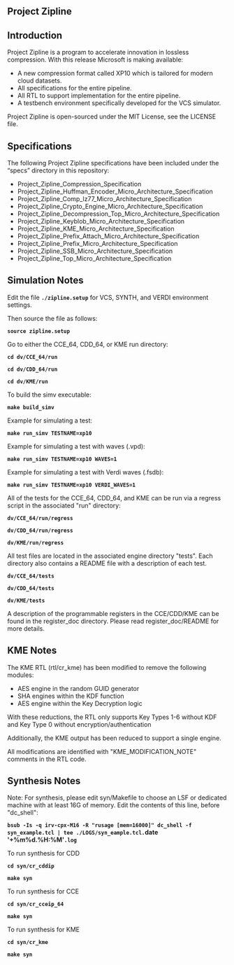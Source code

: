 ﻿## Project Zipline

## Introduction

Project Zipline is a program to accelerate innovation in lossless compression.  With this release Microsoft is making available:

* A new compression format called XP10 which is tailored for modern cloud datasets.
* All specifications for the entire pipeline.
* All RTL to support implementation for the entire pipeline.
* A testbench environment specifically developed for the VCS simulator.

Project Zipline is open-sourced under the MIT License, see the LICENSE file.

## Specifications
The following Project Zipline specifications have been included under the “specs” directory in this repository:

* Project_Zipline_Compression_Specification
* Project_Zipline_Huffman_Encoder_Micro_Architecture_Specification
* Project_Zipline_Comp_lz77_Micro_Architecture_Specification
* Project_Zipline_Crypto_Engine_Micro_Architecture_Specification
* Project_Zipline_Decompression_Top_Micro_Architecture_Specification
* Project_Zipline_Keyblob_Micro_Architecture_Specification
* Project_Zipline_KME_Micro_Architecture_Specification
* Project_Zipline_Prefix_Attach_Micro_Architecture_Specification
* Project_Zipline_Prefix_Micro_Architecture_Specification
* Project_Zipline_SSB_Micro_Architecture_Specification
* Project_Zipline_Top_Micro_Architecture_Specification

## Simulation Notes

Edit the file **`./zipline.setup`** for VCS, SYNTH, and VERDI environment settings.

Then source the file as follows:

**`source zipline.setup`**

Go to either the CCE_64, CDD_64, or KME run directory:

**`cd dv/CCE_64/run`**

**`cd dv/CDD_64/run`**

**`cd dv/KME/run`**

To build the simv executable:

**`make build_simv`**

Example for simulating a test:

**`make run_simv TESTNAME=xp10`**

Example for simulating a test with waves (.vpd):

**`make run_simv TESTNAME=xp10 WAVES=1`**

Example for simulating a test with Verdi waves (.fsdb):

**`make run_simv TESTNAME=xp10 VERDI_WAVES=1`**

All of the tests for the CCE_64, CDD_64, and KME can be run via a regress
script in the associated "run" directory:

**`dv/CCE_64/run/regress`**

**`dv/CDD_64/run/regress`**

**`dv/KME/run/regress`**

All test files are located in the associated engine directory "tests".
Each directory also contains a README file with a description of each test.

**`dv/CCE_64/tests`**

**`dv/CDD_64/tests`**

**`dv/KME/tests`**

A description of the programmable registers in the CCE/CDD/KME can be found
in the register_doc directory. Please read register_doc/README for more details.

## KME Notes

The KME RTL (rtl/cr_kme) has been modified to remove the following modules:
* AES engine in the random GUID generator
* SHA engines within the KDF function
* AES engine within the Key Decryption logic

With these reductions, the RTL only supports Key Types 1-6 without KDF and 
Key Type 0 without encryption/authentication
 
Additionally, the KME output has been reduced to support a single engine.
 
All modifications are identified with "KME_MODIFICATION_NOTE" comments
in the RTL code.

## Synthesis Notes

Note: For synthesis, please edit syn/Makefile to choose an LSF or dedicated
machine with at least 16G of memory.  Edit the contents of this line,
before "dc_shell":

**`bsub -Is -q irv-cpx-M16 -R "rusage [mem=16000]" dc_shell -f syn_example.tcl | tee ./LOGS/syn_eample.tcl.`date '+%m%d.%H:%M'`.log`**

To run synthesis for CDD

**`cd syn/cr_cddip`**

**`make syn`**

To run synthesis for CCE

**`cd syn/cr_cceip_64`**

**`make syn`**

To run synthesis for KME

**`cd syn/cr_kme`**

**`make syn`**
